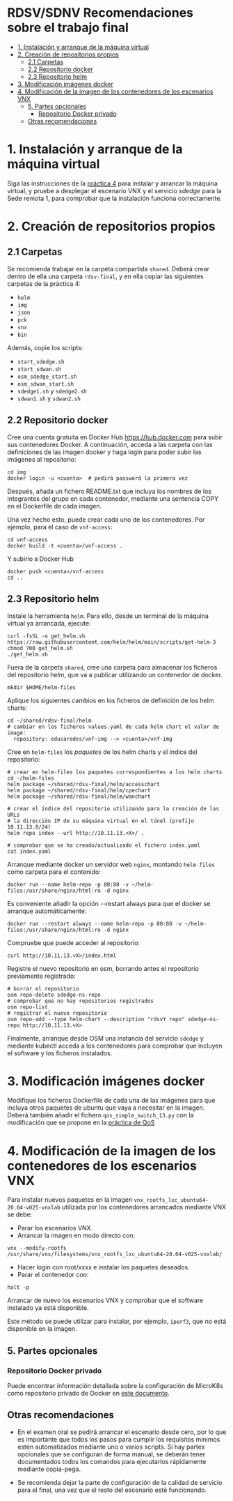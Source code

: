 <!-- omit from toc -->
RDSV/SDNV Recomendaciones sobre el trabajo final
================================================

<!-- omit from toc -->
- [1. Instalación y arranque de la máquina virtual](#1-instalación-y-arranque-de-la-máquina-virtual)
- [2. Creación de repositorios propios](#2-creación-de-repositorios-propios)
  - [2.1 Carpetas](#21-carpetas)
  - [2.2 Repositorio docker](#22-repositorio-docker)
  - [2.3 Repositorio helm](#23-repositorio-helm)
- [3. Modificación imágenes docker](#3-modificación-imágenes-docker)
- [4. Modificación de la imagen de los contenedores de los escenarios VNX](#4-modificación-de-la-imagen-de-los-contenedores-de-los-escenarios-vnx)
  - [5. Partes opcionales](#5-partes-opcionales)
    - [Repositorio Docker privado](#repositorio-docker-privado)
  - [Otras recomendaciones](#otras-recomendaciones)

# 1. Instalación y arranque de la máquina virtual

Siga las instrucciones de la [práctica 4](rdsv-p4.md) para instalar y arrancar
la máquina virtual, y pruebe a desplegar el escenario VNX y el servicio _sdedge_
para la Sede remota 1, para comprobar que la instalación funciona
correctamente. 

# 2. Creación de repositorios propios

## 2.1 Carpetas

Se recomienda trabajar en la carpeta compartida `shared`. Deberá crear dentro
de ella una carpeta `rdsv-final`, y en ella copiar las siguientes carpetas de la
práctica 4:
- `helm`
- `img`
- `json`
- `pck`
- `vnx`
- `bin`
  
Además, copie los scripts:
- `start_sdedge.sh`
- `start_sdwan.sh`
- `osm_sdedge_start.sh`
- `osm_sdwan_start.sh`
- `sdedge1.sh` y `sdedge2.sh`
- `sdwan1.sh` y `sdwan2.sh`


## 2.2 Repositorio docker

Cree una cuenta gratuita en Docker Hub https://hub.docker.com para subir sus
contenedores Docker. A continuación, acceda a las carpeta con las definiciones 
de las imagen docker y haga login para poder subir las imágenes al repositorio:

```
cd img
docker login -u <cuenta>  # pedirá password la primera vez
```

<!-- 
A continuación, para evitar que la instalación del paquete `tzdata` solicite
interactivamente información sobre la zona horaria, añada al fichero
`Dockerfile`, tras la primera línea:

```
# variables to automatically install tzdata 
ARG DEBIAN_FRONTEND=noninteractive
ENV TZ=Europe/Madrid
```
-->

Después, añada un fichero README.txt que incluya los nombres de los integrantes
del grupo en cada contenedor, mediante una sentencia COPY en el Dockerfile de cada
imagen.

Una vez hecho esto, puede crear cada uno de los contenedores. Por ejemplo, para el caso de `vnf-access`:

```
cd vnf-access
docker build -t <cuenta>/vnf-access .
```

Y subirlo a Docker Hub

```
docker push <cuenta>/vnf-access
cd ..
```

## 2.3 Repositorio helm

Instale la herramienta `helm`. Para ello, desde un terminal de la máquina virtual ya arrancada, ejecute:

```shell
curl -fsSL -o get_helm.sh https://raw.githubusercontent.com/helm/helm/main/scripts/get-helm-3
chmod 700 get_helm.sh
./get_helm.sh
```

Fuera de la carpeta `shared`, cree una carpeta para almacenar los ficheros del repositorio helm, que va a publicar utilizando un contenedor de docker.

```shell
mkdir $HOME/helm-files
```

Aplique los siguientes cambios en los ficheros de definición de los helm charts:

```shell
cd ~/shared/rdsv-final/helm
# cambiar en los ficheros values.yaml de cada helm chart el valor de
image:
  repository: educaredes/vnf-img --> <cuenta>/vnf-img
```

Cree en `helm-files` los *paquetes* de los helm charts y el índice del
repositorio:

```shell
# crear en helm-files los paquetes correspondientes a los helm charts
cd ~/helm-files
helm package ~/shared/rdsv-final/helm/accesschart
helm package ~/shared/rdsv-final/helm/cpechart
helm package ~/shared/rdsv-final/helm/wanchart

# crear el índice del repositorio utilizando para la creación de las URLs
# la dirección IP de su máquina virtual en el túnel (prefijo 10.11.13.0/24)
helm repo index --url http://10.11.13.<X>/ .

# comprobar que se ha creado/actualizado el fichero index.yaml
cat index.yaml
```

Arranque mediante docker un servidor web `nginx`, montando `helm-files` 
como carpeta para el contenido:

```shell
docker run --name helm-repo -p 80:80 -v ~/helm-files:/usr/share/nginx/html:ro -d nginx
```

Es conveniente añadir la opción --restart always para que el docker se arranque automáticamente:

```shell
docker run --restart always --name helm-repo -p 80:80 -v ~/helm-files:/usr/share/nginx/html:ro -d nginx
```

Compruebe que puede acceder al repositorio:

```shell
curl http://10.11.13.<X>/index.html
```

Registre el nuevo repositorio en osm, borrando antes el repositorio previamente registrado:

```shell
# borrar el repositorio
osm repo-delete sdedge-ns-repo
# comprobar que no hay repositorios registrados 
osm repo-list
# registrar el nuevo repositorio
osm repo-add --type helm-chart --description "rdsvY repo" sdedge-ns-repo http://10.11.13.<X>
```

Finalmente, arranque desde OSM una instancia del servicio `sdedge` y mediante
kubectl acceda a los contenedores para comprobar que incluyen el software
y los ficheros instalados.


# 3. Modificación imágenes docker

Modifique los ficheros Dockerfile de cada una de las
imágenes  para que incluya otros paquetes de ubuntu que vaya a necesitar en la
imagen. Deberá también añadir el fichero `qos_simple_switch_13.py` con la
modificación que se propone en la [práctica de
QoS](http://osrg.github.io/ryu-book/en/html/rest_qos.html)

# 4. Modificación de la imagen de los contenedores de los escenarios VNX

Para instalar nuevos paquetes en la imagen
`vnx_rootfs_lxc_ubuntu64-20.04-v025-vnxlab` utilizada por los contenedores
arrancados mediante VNX se debe:

- Parar los escenarios VNX.
- Arrancar la imagen en modo directo con:

```
vnx --modify-rootfs /usr/share/vnx/filesystems/vnx_rootfs_lxc_ubuntu64-20.04-v025-vnxlab/
```

- Hacer login con root/xxxx e instalar los paquetes deseados.
- Parar el contenedor con:

```
halt -p
```

Arrancar de nuevo los escenarios VNX y comprobar que el software instalado ya 
está disponible.

Este método se puede utilizar para instalar, por ejemplo, `iperf3`, que no está
disponible en la imagen.

## 5. Partes opcionales

### Repositorio Docker privado 

Puede encontrar información detallada sobre la configuración de MicroK8s como
repositorio privado de Docker en [este documento](repo-privado-docker.md).

## Otras recomendaciones

- En el examen oral se pedirá arrancar el escenario desde cero, por lo que es
importante que todos los pasos para cumplir los requisitos mínimos estén
automatizados mediante uno o varios scripts. Si hay partes opcionales que se
configuran de forma manual, se deberán tener documentados todos los comandos
para ejecutarlos rápidamente mediante copia-pega. 

- Se recomienda dejar la parte de configuración de la calidad de servicio para el final, una vez que el resto del escenario esté funcionando.


